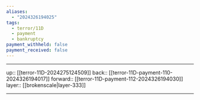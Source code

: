 ```yaml
---
aliases:
  - "2024326194025"
tags:
  - terror/11D
  - payment
  - bankruptcy
payment_withheld: false
payment_received: false
---
```




***

up:: [[terror-11D-2024275124509]]
back:: [[terror-11D-payment-110-2024326194017]]
forward:: [[terror-11D-payment-112-2024326194030]]
layer:: [[brokenscale|layer-333]]

***
